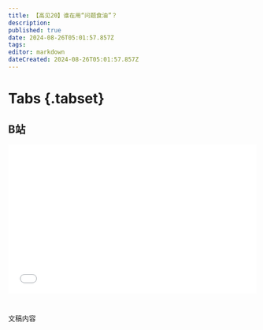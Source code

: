 ```yaml
---
title: 【高见20】谁在用“问题食油”？
description: 
published: true
date: 2024-08-26T05:01:57.857Z
tags: 
editor: markdown
dateCreated: 2024-08-26T05:01:57.857Z
---
```


# Tabs {.tabset}

## B站

<div style="position: relative; padding: 30% 45%;">
<iframe style="position: absolute; width: 100%; height: 100%; left: 0; top: 0;" src="//player.bilibili.com/player.html?&bvid=BV1nS411w7Bh&page=1&as_wide=1&high_quality=1&danmaku=1&autoplay=0" scrolling="no" border="0" frameborder="no" framespacing="0" allowfullscreen="true"></iframe>
</div>


#

文稿内容